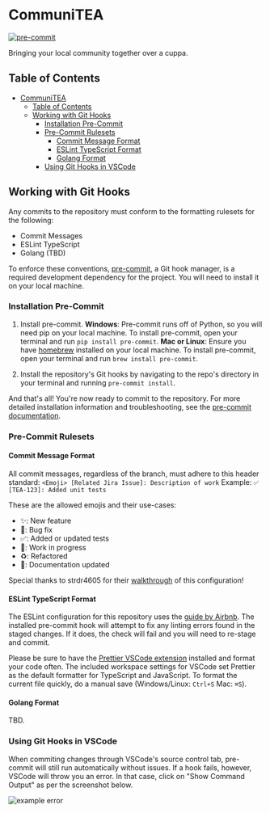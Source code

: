 # CommuniTEA

[![pre-commit](https://img.shields.io/badge/pre--commit-enabled-brightgreen?logo=pre-commit)](https://github.com/pre-commit/pre-commit)

Bringing your local community together over a cuppa.

## Table of Contents

- [CommuniTEA](#communitea)
  - [Table of Contents](#table-of-contents)
  - [Working with Git Hooks](#working-with-git-hooks)
    - [Installation Pre-Commit](#installation-pre-commit)
    - [Pre-Commit Rulesets](#pre-commit-rulesets)
      - [Commit Message Format](#commit-message-format)
      - [ESLint TypeScript Format](#eslint-typescript-format)
      - [Golang Format](#golang-format)
    - [Using Git Hooks in VSCode](#using-git-hooks-in-vscode)

## Working with Git Hooks

Any commits to the repository must conform to the formatting rulesets for the following:
- Commit Messages
- ESLint TypeScript
- Golang (TBD)

To enforce these conventions, [pre-commit](https://pre-commit.com/), a Git hook manager, is a required development dependency for the project. You will need to install it on your local machine.

### Installation Pre-Commit

1. Install pre-commit.
**Windows**:
Pre-commit runs off of Python, so you will need pip on your local machine. To install pre-commit, open your terminal and run `pip install pre-commit`.
**Mac or Linux**:
Ensure you have [homebrew](https://brew.sh/) installed on your local machine. To install pre-commit, open your terminal and run `brew install pre-commit`.

2. Install the repository's Git hooks by navigating to the repo's directory in your terminal and running `pre-commit install`.

And that's all! You're now ready to commit to the repository.
For more detailed installation information and troubleshooting, see the [pre-commit documentation](https://pre-commit.com/#install).

### Pre-Commit Rulesets

#### Commit Message Format

All commit messages, regardless of the branch, must adhere to this header standard:
```<Emoji> [Related Jira Issue]: Description of work```
Example: `✅ [TEA-123]: Added unit tests`

These are the allowed emojis and their use-cases:
- ✨: New feature
- 🐞: Bug fix
- ✅: Added or updated tests
- 🚧: Work in progress
- ♻️: Refactored
- 📝: Documentation updated

Special thanks to strdr4605 for their [walkthrough](https://strdr4605.com/commitlint-custom-commit-message-with-emojis) of this configuration!

#### ESLint TypeScript Format

The ESLint configuration for this repository uses the [guide by Airbnb](https://github.com/airbnb/javascript). The installed pre-commit hook will attempt to fix any linting errors found in the staged changes. If it does, the check will fail and you will need to re-stage and commit.

Please be sure to have the [Prettier VSCode extension](https://marketplace.visualstudio.com/items?itemName=esbenp.prettier-vscode) installed and format your code often. The included workspace settings for VSCode set Prettier as the default formatter for TypeScript and JavaScript. To format the current file quickly, do a manual save (Windows/Linux: `Ctrl+S`  Mac: `⌘S`).

#### Golang Format

TBD.

### Using Git Hooks in VSCode

When commiting changes through VSCode's source control tab, pre-commit will still run automatically without issues. If a hook fails, however, VSCode will throw you an error. In that case, click on "Show Command Output" as per the screenshot below.

![example error](https://gitlab.com/tea-masters/communiTEA/uploads/20cb944e753e1823f0702918050a4540/Screenshot_2023-10-17_124748.png)
